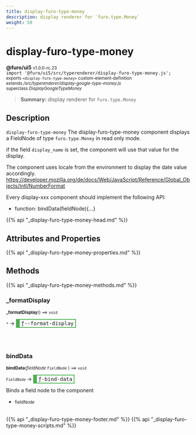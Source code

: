 ```yaml
---
title: display-furo-type-money
description: display renderer for `furo.type.Money`
weight: 50
---
```


# display-furo-type-money
**@furo/ui5** <small>v1.0.0-rc.23</small>
<br>`import '@furo/ui5/src/typerenderer/display-furo-type-money.js';`<small>
<br>exports `<display-furo-type-money>` custom-element-definition
<br>extends */src/typerenderer/display-google-type-money.js*
<br>superclass *DisplayGoogleTypeMoney*</small>

> **Summary:** display renderer for `furo.type.Money`

## Description

`display-furo-type-money`
The display-furo-type-money component displays a FieldNode of type `furo.type.Money` in read only mode.

if the field `display_name` is set, the component will use that value for the display.

The component uses locale from the environment to display the date value accordingly.
https://developer.mozilla.org/de/docs/Web/JavaScript/Reference/Global_Objects/Intl/NumberFormat

Every display-xxx component should implement the following API:
- function: bindData(fieldNode){...}

{{% api "_display-furo-type-money-head.md" %}}

## Attributes and Properties
{{% api "_display-furo-type-money-properties.md" %}}








## Methods
{{% api "_display-furo-type-money-methods.md" %}}


### **_formatDisplay**
<small>**_formatDisplay**() ⟹ `void`</small>

<small>`*`</small> →
<span  style="border-width:2px 2px 2px 10px; border-style: solid;border-color:  rgb(76, 175, 80);font-family:monospace; padding:2px 4px;">ƒ--format-display</span>



<br><br>

### **bindData**
<small>**bindData**(*fieldNode* `FieldNode` ) ⟹ `void`</small>

<small>`FieldNode` </small> →
<span  style="border-width:2px 2px 2px 10px; border-style: solid;border-color:  rgb(76, 175, 80);font-family:monospace; padding:2px 4px;">ƒ-bind-data</span>

Binds a field node to the component

- <small>fieldNode </small>
<br><br>







{{% api "_display-furo-type-money-footer.md" %}}
{{% api "_display-furo-type-money-scripts.md" %}}
